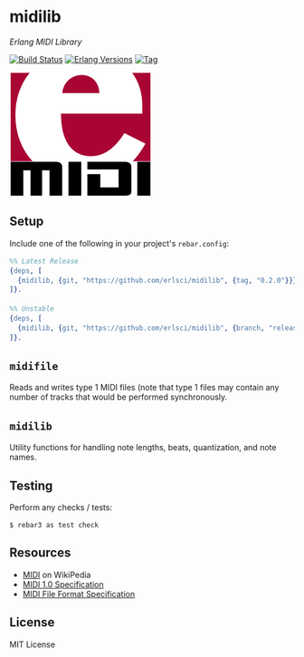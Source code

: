# midilib

*Erlang MIDI Library*

[![Build Status][gh-actions-badge]][gh-actions]
[![Erlang Versions][erlang-badge]][versions]
[![Tag][github-tag-badge]][github-tag]

[![Project Logo][logo]][logo-large]

## Setup

Include one of the following in your project's `rebar.config`: 

``` erlang
%% Latest Release
{deps, [
  {midilib, {git, "https://github.com/erlsci/midilib", {tag, "0.2.0"}}}
]}.

%% Unstable
{deps, [
  {midilib, {git, "https://github.com/erlsci/midilib", {branch, "release/0.3.x"}}}
]}.
```

## `midifile`

Reads and writes type 1 MIDI files (note that type 1 files may contain any number
of tracks that would be performed synchronously.

## `midilib`

Utility functions for handling note lengths, beats, quantization, and note
names.

## Testing

Perform any checks / tests:

``` shell
$ rebar3 as test check
```

## Resources

* [MIDI](https://en.wikipedia.org/wiki/MIDI) on WikiPedia
* [MIDI 1.0 Specification](https://www.midi.org/specifications/item/the-midi-1-0-specification)
* [MIDI File Format Specification](https://www.midi.org/specifications/file-format-specifications/standard-midi-files)

## License

MIT License


[//]: ---Named-Links---

[logo]: priv/images/logo-v1-x250.png
[logo-large]: priv/images/logo-v1-x1000.png
[github]: https://github.com/erlsci/midilib
[gh-actions-badge]: https://github.com/erlsci/midilib/workflows/ci%2Fcd/badge.svg
[gh-actions]: https://github.com/erlsci/midilib/actions
[erlang-badge]: https://img.shields.io/badge/erlang-19%20to%2023-blue.svg
[versions]: https://github.com/erlsci/osc/blob/master/.github/workflows/cicd.yml
[github-tag]: https://github.com/erlsci/midilib/tags
[github-tag-badge]: https://img.shields.io/github/tag/erlsci/midilib.svg
[github-downloads]: https://img.shields.io/github/downloads/erlsci/midilib/total.svg
